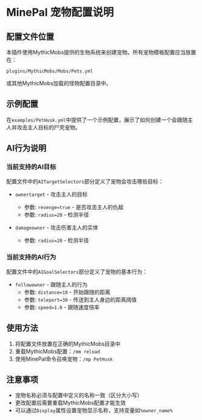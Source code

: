 # MinePal 宠物配置说明

## 配置文件位置
本插件使用MythicMobs提供的生物系统来创建宠物。所有宠物模板配置应当放置在：
```
plugins/MythicMobs/Mobs/Pets.yml
```
或其他MythicMobs加载的怪物配置目录中。

## 示例配置
在`examples/PetHusk.yml`中提供了一个示例配置，展示了如何创建一个会跟随主人并攻击主人目标的尸壳宠物。

## AI行为说明

### 当前支持的AI目标
配置文件中的`AITargetSelectors`部分定义了宠物会攻击哪些目标：

- `ownertarget` - 攻击主人的目标
  - 参数: `revenge=true` - 是否攻击主人的仇敌
  - 参数: `radius=20` - 检测半径
  
- `damageowner` - 攻击伤害主人的实体
  - 参数: `radius=20` - 检测半径

### 当前支持的AI行为
配置文件中的`AIGoalSelectors`部分定义了宠物的基本行为：

- `followowner` - 跟随主人的行为
  - 参数: `distance=10` - 开始跟随的距离
  - 参数: `teleport=30` - 传送到主人身边的距离阈值
  - 参数: `speed=1.0` - 跟随速度倍率

## 使用方法
1. 将配置文件放置在正确的MythicMobs目录中
2. 重载MythicMobs配置：`/mm reload`
3. 使用MinePal命令召唤宠物：`/mp PetHusk`

## 注意事项
- 宠物名称必须与配置中定义的名称一致（区分大小写）
- 更改配置后需要重载MythicMobs配置才能生效
- 可以通过`Display`属性设置宠物显示名称，支持变量如`%owner_name%` 